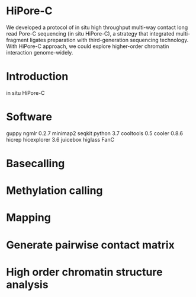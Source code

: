 # HiPore-C
We developed a protocol of in situ high throughput multi-way contact long read Pore-C sequencing (in situ HiPore-C), a strategy that integrated multi-fragment ligates preparation with third-generation sequencing technology. With HiPore-C approach, we could explore higher-order chromatin interaction genome-widely.

# Introduction

in situ HiPore-C

# Software
guppy
ngmlr 0.2.7
minimap2
seqkit
python 3.7
cooltools 0.5
cooler 0.8.6
hicrep
hicexplorer 3.6
juicebox 
higlass
FanC

# Basecalling

# Methylation calling

# Mapping

# Generate pairwise contact matrix

# High order chromatin structure analysis
